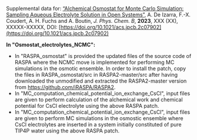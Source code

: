 Supplemental data for: [“Alchemical Osmostat for Monte Carlo Simulation: Sampling Aqueous Electrolyte Solution in Open Systems”](https://pubs.acs.org/doi/abs/10.1021/acs.jpcb.2c07902), A. De Izarra, F.-X. Coudert, A. H. Fuchs and A. Boutin, _J. Phys. Chem. B_, **2023**, XXX (XX), XXXXX–XXXXX, DOI: [https://doi.org/10.1021/acs.jpcb.2c07902](https://doi.org/10.1021/acs.jpcb.2c07902)

**In "Osmostat_electrolytes_NCMC":**

- In "RASPA_osmostat" is provided the updated files of the source code of RASPA where the NCMC move is implemented for performing MC simulations in the osmotic ensemble. In order to install the patch, copy the files in RASPA_osmostat/src in RASPA2-master/src after having downloaded the unmodified and extracted the RASPA2-master version from https://github.com/iRASPA/RASPA2.
- In "MC_computation_chemical_potential_ion_exchange_CsCl", input files are given to perform calculation of the alchemical work and chemical potential for CsCl electrolyte using the above RASPA patch.
- In "MC_computation_chemical_potential_ion_exchange_CsCl", input files are given to perform MC simulations in the osmostic ensemble where CsCl electrolytes are inserted in a system initially constituted of pure TIP4P water using the above RASPA patch.


